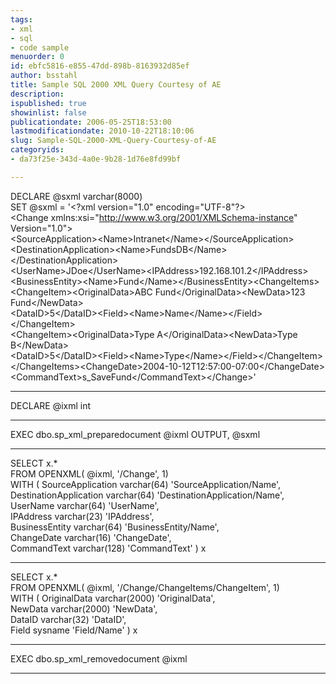 ```yaml
---
tags:
- xml
- sql
- code sample
menuorder: 0
id: ebfc5816-e855-47dd-898b-8163932d85ef
author: bsstahl
title: Sample SQL 2000 XML Query Courtesy of AE
description: 
ispublished: true
showinlist: false
publicationdate: 2006-05-25T18:53:00
lastmodificationdate: 2010-10-22T18:10:06
slug: Sample-SQL-2000-XML-Query-Courtesy-of-AE
categoryids:
- da73f25e-343d-4a0e-9b28-1d76e8fd99bf

---
```


DECLARE @sxml varchar(8000)  
 SET @sxml = '&lt;?xml version="1.0" encoding="UTF-8"?&gt;  
 &lt;Change xmlns:xsi="http://www.w3.org/2001/XMLSchema-instance" Version="1.0"&gt;  
 &lt;SourceApplication&gt;&lt;Name&gt;Intranet&lt;/Name&gt;&lt;/SourceApplication&gt;  
 &lt;DestinationApplication&gt;&lt;Name&gt;FundsDB&lt;/Name&gt;&lt;/DestinationApplication&gt;  
 &lt;UserName&gt;JDoe&lt;/UserName&gt;&lt;IPAddress&gt;192.168.101.2&lt;/IPAddress&gt;  
 &lt;BusinessEntity&gt;&lt;Name&gt;Fund&lt;/Name&gt;&lt;/BusinessEntity&gt;&lt;ChangeItems&gt;  
 &lt;ChangeItem&gt;&lt;OriginalData&gt;ABC Fund&lt;/OriginalData&gt;&lt;NewData&gt;123 Fund&lt;/NewData&gt;  
 &lt;DataID&gt;5&lt;/DataID&gt;&lt;Field&gt;&lt;Name&gt;Name&lt;/Name&gt;&lt;/Field&gt;&lt;/ChangeItem&gt;  
 &lt;ChangeItem&gt;&lt;OriginalData&gt;Type A&lt;/OriginalData&gt;&lt;NewData&gt;Type B&lt;/NewData&gt;  
 &lt;DataID&gt;5&lt;/DataID&gt;&lt;Field&gt;&lt;Name&gt;Type&lt;/Name&gt;&lt;/Field&gt;&lt;/ChangeItem&gt;  
 &lt;/ChangeItems&gt;&lt;ChangeDate&gt;2004-10-12T12:57:00-07:00&lt;/ChangeDate&gt;  
 &lt;CommandText&gt;s\_SaveFund&lt;/CommandText&gt;&lt;/Change&gt;'  
  
 --------------- ----------------------- -----------------------   
  
 DECLARE @ixml int  
  
 --------------- ----------------------- -----------------------   
  
 EXEC dbo.sp\_xml\_preparedocument @ixml OUTPUT, @sxml  
  
 --------------- ----------------------- -----------------------   
  
 SELECT x.\*  
 FROM OPENXML( @ixml, '/Change', 1)  
 WITH ( SourceApplication varchar(64) 'SourceApplication/Name',  
 DestinationApplication varchar(64) 'DestinationApplication/Name',  
 UserName varchar(64) 'UserName',  
 IPAddress varchar(23) 'IPAddress',   
 BusinessEntity varchar(64) 'BusinessEntity/Name',  
 ChangeDate varchar(16) 'ChangeDate',  
 CommandText varchar(128) 'CommandText' ) x  
  
 --------------- ----------------------- -----------------------   
  
 SELECT x.\*  
 FROM OPENXML( @ixml, '/Change/ChangeItems/ChangeItem', 1)  
 WITH ( OriginalData varchar(2000) 'OriginalData',  
 NewData varchar(2000) 'NewData',  
 DataID varchar(32) 'DataID',  
 Field sysname 'Field/Name' ) x  
  
 --------------- ----------------------- -----------------------   
  
 EXEC dbo.sp\_xml\_removedocument @ixml  
  
 --------------- ----------------------- -----------------------

